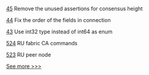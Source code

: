 
[45](https://github.com/hyperledger-labs/yui-ibc-solidity/pull/45) Remove the unused assertions for consensus height

[44](https://github.com/hyperledger-labs/yui-ibc-solidity/pull/44) Fix the order of the fields in connection

[43](https://github.com/hyperledger-labs/yui-ibc-solidity/pull/43) Use int32 type instead of int64 as enum

[524](https://github.com/hyperledger/fabric-docs-i18n/pull/524) RU fabric CA commands

[523](https://github.com/hyperledger/fabric-docs-i18n/pull/523) RU peer node


[See more >>>](https://start-here.hyperledger.org/pull-requests)
